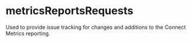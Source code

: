 # metricsReportsRequests
Used to provide issue tracking for changes and additions to the Connect Metrics reporting.
